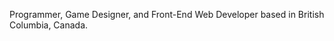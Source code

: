 Programmer, Game Designer, and Front-End Web Developer based in British Columbia, Canada.

<!---
AjSpeed2/AjSpeed2 is a ✨ special ✨ repository because its `README.md` (this file) appears on your GitHub profile.
You can click the Preview link to take a look at your changes.
--->
